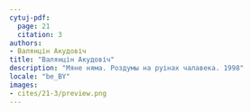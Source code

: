 ```yaml
---
cytuj-pdf:
  page: 21
  citation: 3
authors:
- Валянцін Акудовіч
title: "Валянцін Акудовіч"
description: "Мяне няма. Роздумы на руінах чалавека. 1998"
locale: "be_BY"
images:
- cites/21-3/preview.png
---
```

